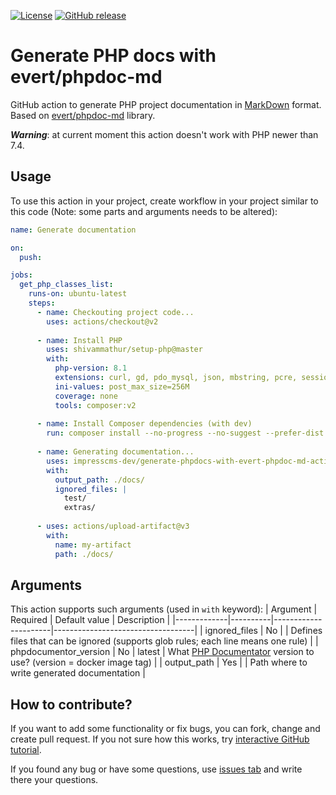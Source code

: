 [![License](https://img.shields.io/github/license/impresscms-dev/generate-phpdocs-with-evert-phpdoc-md-action.svg)](LICENSE)
[![GitHub release](https://img.shields.io/github/release/impresscms-dev/generate-phpdocs-with-evert-phpdoc-md-action.svg)](https://github.com/impresscms-dev/generate-php-project-classes-list-file-action/releases)

# Generate PHP docs with evert/phpdoc-md

GitHub action to generate PHP project documentation in [MarkDown](https://docs.github.com/en/get-started/writing-on-github/getting-started-with-writing-and-formatting-on-github/basic-writing-and-formatting-syntax) format. Based on [evert/phpdoc-md](https://github.com/evert/phpdoc-md) library.

***Warning***: at current moment this action doesn't work with PHP newer than 7.4.

## Usage

To use this action in your project, create workflow in your project similar to this code (Note: some parts and arguments needs to be altered):
```yaml
name: Generate documentation

on:
  push:

jobs:
  get_php_classes_list:
    runs-on: ubuntu-latest
    steps:
      - name: Checkouting project code...
        uses: actions/checkout@v2
        
      - name: Install PHP
        uses: shivammathur/setup-php@master
        with:
          php-version: 8.1
          extensions: curl, gd, pdo_mysql, json, mbstring, pcre, session
          ini-values: post_max_size=256M
          coverage: none
          tools: composer:v2
          
      - name: Install Composer dependencies (with dev)
        run: composer install --no-progress --no-suggest --prefer-dist --optimize-autoloader       
          
      - name: Generating documentation...
        uses: impresscms-dev/generate-phpdocs-with-evert-phpdoc-md-action@v0.1
        with:
          output_path: ./docs/
          ignored_files: |
            test/
            extras/
          
      - uses: actions/upload-artifact@v3
        with:
          name: my-artifact
          path: ./docs/
```

## Arguments 

This action supports such arguments (used in `with` keyword):
| Argument    | Required | Default value        | Description                       |
|-------------|----------|----------------------|-----------------------------------|
| ignored_files | No      |                      | Defines files that can be ignored (supports glob rules; each line means one rule) |
| phpdocumentor_version | No | latest | What [PHP Documentator](https://www.phpdoc.org) version to use? (version = docker image tag) |
| output_path | Yes | | Path where to write generated documentation |

## How to contribute? 

If you want to add some functionality or fix bugs, you can fork, change and create pull request. If you not sure how this works, try [interactive GitHub tutorial](https://skills.github.com).

If you found any bug or have some questions, use [issues tab](https://github.com/impresscms-dev/generate-phpdocs-with-evert-phpdoc-md-action/issues) and write there your questions.
